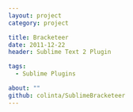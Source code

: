 ```yaml
---
layout: project
category: project

title: Bracketeer
date: 2011-12-22
header: Sublime Text 2 Plugin

tags:
  - Sublime Plugins

about: ""
github: colinta/SublimeBracketeer
---
```

